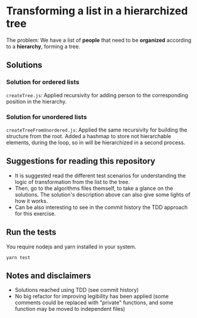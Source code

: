 # Transforming a list in a hierarchized tree

The problem: We have a list of **people** that need to be **organized** according to a **hierarchy**, forming a tree.

## Solutions

### Solution for ordered lists

`createTree.js`: Applied recursivity for adding person to the corresponding position in the hierarchy.

### Solution for unordered lists

`createTreeFromUnordered.js`: Applied the same recursivity for building the structure from the root. Added a hashmap to store not hierarchable elements, during the loop, so in will be hierarchized in a second process.

## Suggestions for reading this repository

- It is suggested read the different test scenarios for understanding the logic of transformation from the list to the tree.
- Then, go to the algorithms files themself, to take a glance on the solutions. The solution's description above can also give some lights of how it works.
- Can be also interesting to see in the commit history the TDD approach for this exercise.

## Run the tests

You require nodejs and yarn installed in your system.

`yarn test`

## Notes and disclaimers

- Solutions reached using TDD (see commit history)
- No big refactor for improving legibility has been applied (some comments could be replaced with "private" functions, and some function may be moved to independent files)
